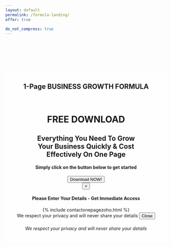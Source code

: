 ```yaml
---
layout: default
permalink: /formula-landing/
offer: true

do_not_compress: true      
---
```

<div class="container-float" style="background-image: url('/images/onepagebackground.png'); background-repeat: cover; background-attachment: float;  background-size: 100% 100%; ">
    <div class="row"> <!--display two columns-->
        <div class="col-sm-4" style="background-color:none; margin: 50px 0px; padding:5px">
        <img src="{{ site.url }}{{ site.baseurl }}/images/onepageblur.png" alt="">
        </div> <!-- end column left-->
        <div class="col-sm-8" style="background: rgba(255, 255, 255, 0.7); margin: 30px 0px; padding:5px; text-align: center">
          <h2 color="white">1-Page BUSINESS GROWTH FORMULA</h2><br>
          <h1>FREE DOWNLOAD</h1>
          <p><h2>Everything You Need To Grow<br>Your Business Quickly & Cost<br> Effectively On One Page<br></h2>
      		<h4>Simply click on the button below to get started</h4></p>
          <div class="row"> <!--Call to callforaction-->
            <button type="button" class="btn btn-success btn-lg " data-toggle="modal" data-target="#rmModal1" data-backdrop="static">Download NOW!</button>
            <!-- Modal -->
            <div class="modal fade" id="rmModal1" role="dialog">
              <div class="modal-dialog">
                <!-- Modal content-->
                <div class="modal-content">
                  <div class="modal-header">
                    <button type="button" class="close" data-dismiss="modal">&times;</button>
                    <h4 class="modal-title">Please Enter Your Details - Get Immediate Access</h4>
                  </div> <!--Close Modal header-->
                  <div class="modal-body">
                    {% include contactonepagezoho.html %}
                  </div> <!--Close modal body-->
                  <div class="modal-footer">
                    <a class="text-align:left">We respect your privacy and will never share your details   </a>
                    <button type="button" class="btn btn-default" data-dismiss="modal">Close</button>
                  </div> <!--Close Modal Footer-->
                </div>
              </div> <!--close modal dialog-->
            </div>
          </div> <!--end of Call to Action-->   
          <h6>We respect your privacy and will never share your details</h6>          
        </div> <!-- end column right-->
    </div>   <!-- end display two columns-->
</div> <!--end of background-->
